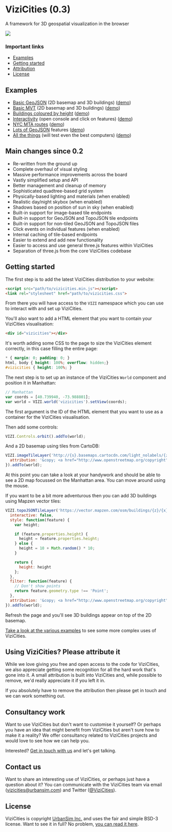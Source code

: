 # ViziCities (0.3)

A framework for 3D geospatial visualization in the browser

[![](https://cloud.githubusercontent.com/assets/22612/16195132/1c0b2176-36f0-11e6-853b-3e93c04c4b17.gif)](http://vizicities.com/demos/all-the-things)


### Important links

* [Examples](#examples)
* [Getting started](#getting-started)
* [Attribution](#using-vizicities-please-attribute-it)
* [License](#license)


## Examples

* [Basic GeoJSON](https://github.com/robhawkes/vizicities/tree/dev/examples/web-workers-basic-geojson) (2D basemap and 3D buildings) ([demo](https://raw.githack.com/robhawkes/vizicities/dev/examples/web-workers-basic-geojson/index.html))
* [Basic MVT](https://github.com/robhawkes/vizicities/tree/dev/examples/web-workers-basic-mvt) (2D basemap and 3D buildings) ([demo](https://raw.githack.com/robhawkes/vizicities/dev/examples/web-workers-basic-mvt/index.html))
* [Buildings coloured by height](https://github.com/robhawkes/vizicities/tree/dev/examples/colour-by-height) ([demo](https://raw.githack.com/robhawkes/vizicities/dev/examples/colour-by-height/index.html))
* [Interactivity](https://github.com/robhawkes/vizicities/tree/dev/examples/interactive) (open console and click on features) ([demo](https://raw.githack.com/robhawkes/vizicities/dev/examples/interactive/index.html))
* [NYC MTA routes](https://github.com/robhawkes/vizicities/tree/dev/examples/mta-routes) ([demo](https://raw.githack.com/robhawkes/vizicities/dev/examples/mta-routes/index.html))
* [Lots of GeoJSON](https://github.com/robhawkes/vizicities/tree/dev/examples/lots-of-features) features ([demo](https://raw.githack.com/robhawkes/vizicities/dev/examples/lots-of-features/index.html))
* [All the things](https://github.com/robhawkes/vizicities/tree/dev/examples/web-workers-all-the-things) (will test even the best computers) ([demo](https://raw.githack.com/robhawkes/vizicities/dev/examples/web-workers-all-the-things/index.html))


## Main changes since 0.2

* Re-written from the ground up
* Complete overhaul of visual styling
* Massive performance improvements across the board
* Vastly simplified setup and API
* Better management and cleanup of memory
* Sophisticated quadtree-based grid system
* Physically-based lighting and materials (when enabled)
* Realistic day/night skybox (when enabled)
* Shadows based on position of sun in sky (when enabled)
* Built-in support for image-based tile endpoints
* Built-in support for GeoJSON and TopoJSON tile endpoints
* Built-in support for non-tiled GeoJSON and TopoJSON files
* Click events on individual features (when enabled)
* Internal caching of tile-based endpoints
* Easier to extend and add new functionality
* Easier to access and use general three.js features within ViziCities
* Separation of three.js from the core ViziCities codebase


## Getting started

The first step is to add the latest ViziCities distribution to your website:

```html
<script src="path/to/vizicities.min.js"></script>
<link rel="stylesheet" href="path/to/vizicities.css">
```

From there you will have access to the `VIZI` namespace which you can use to interact with and set up ViziCities.

You'll also want to add a HTML element that you want to contain your ViziCities visualisation:

```html
<div id="vizicities"></div>
```

It's worth adding some CSS to the page to size the ViziCities element correctly, in this case filling the entire page:

```css
* { margin: 0; padding: 0; }
html, body { height: 100%; overflow: hidden;}
#vizicities { height: 100%; }
```

The next step is to set up an instance of the ViziCities `World` component and position it in Manhattan:

```javascript
// Manhattan
var coords = [40.739940, -73.988801];
var world = VIZI.world('vizicities').setView(coords);
```

The first argument is the ID of the HTML element that you want to use as a container for the ViziCities visualisation.

Then add some controls:

```javascript
VIZI.Controls.orbit().addTo(world);
```

And a 2D basemap using tiles from CartoDB:

```javascript
VIZI.imageTileLayer('http://{s}.basemaps.cartocdn.com/light_nolabels/{z}/{x}/{y}.png', {
  attribution: '&copy; <a href="http://www.openstreetmap.org/copyright">OpenStreetMap</a> contributors, &copy; <a href="http://cartodb.com/attributions">CartoDB</a>'
}).addTo(world);
```

At this point you can take a look at your handywork and should be able to see a 2D map focussed on the Manhattan area. You can move around using the mouse.

If you want to be a bit more adventurous then you can add 3D buildings using Mapzen vector tiles:

```javascript
VIZI.topoJSONTileLayer('https://vector.mapzen.com/osm/buildings/{z}/{x}/{y}.topojson?api_key=vector-tiles-NT5Emiw', {
  interactive: false,
  style: function(feature) {
    var height;

    if (feature.properties.height) {
      height = feature.properties.height;
    } else {
      height = 10 + Math.random() * 10;
    }

    return {
      height: height
    };
  },
  filter: function(feature) {
    // Don't show points
    return feature.geometry.type !== 'Point';
  },
  attribution: '&copy; <a href="http://www.openstreetmap.org/copyright">OpenStreetMap</a> contributors, <a href="http://whosonfirst.mapzen.com#License">Who\'s On First</a>.'
}).addTo(world);
```

Refresh the page and you'll see 3D buildings appear on top of the 2D basemap.

[Take a look at the various examples](https://github.com/UDST/vizicities/tree/master/examples) to see some more complex uses of ViziCities.


## Using ViziCities? Please attribute it

While we love giving you free and open access to the code for ViziCities, we also appreciate getting some recognition for all the hard work that's gone into it. A small attribution is built into ViziCities and, while possible to remove, we'd really appreciate it if you left it in.

If you absolutely have to remove the attribution then please get in touch and we can work something out.


## Consultancy work

Want to use ViziCities but don't want to customise it yourself? Or perhaps you have an idea that might benefit from ViziCities but aren't sure how to make it a reality? We offer consultancy related to ViziCities projects and would love to see how we can help you.

Interested? [Get in touch with us](mailto:vizicities@urbansim.com) and let's get talking.


## Contact us

Want to share an interesting use of ViziCities, or perhaps just have a question about it? You can communicate with the ViziCities team via email ([vizicities@urbansim.com](mailto:vizicities@urbansim.com)) and Twitter ([@ViziCities](http://twitter.com/ViziCities)).


## License

ViziCities is copyright [UrbanSim Inc.](http://www.urbansim.com/) and uses the fair and simple BSD-3 license. Want to see it in full? No problem, [you can read it here](https://github.com/UDST/vizicities/blob/master/LICENSE).
